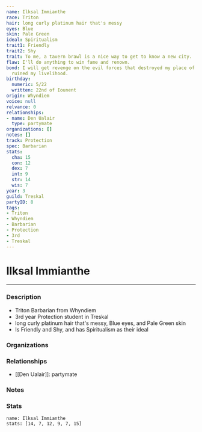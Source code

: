 ```yaml
---
name: Ilksal Immianthe
race: Triton
hair: long curly platinum hair that's messy
eyes: Blue
skin: Pale Green
ideal: Spiritualism
trait1: Friendly
trait2: Shy
trait: To me, a tavern brawl is a nice way to get to know a new city.
flaw: I'll do anything to win fame and renown.
bond: I will get revenge on the evil forces that destroyed my place of business and
  ruined my livelihood.
birthday:
  numeric: 5/22
  written: 22nd of Iounent
origin: Whyndiem
voice: null
relvance: 0
relationships:
- name: Den Ualair
  type: partymate
organizations: []
notes: []
track: Protection
spec: Barbarian
stats:
  cha: 15
  con: 12
  dex: 7
  int: 9
  str: 14
  wis: 7
year: 3
guild: Treskal
partyID: 8
tags:
- Triton
- Whyndiem
- Barbarian
- Protection
- 3rd
- Treskal
---
```

# Ilksal Immianthe
---
### Description
- Triton Barbarian from Whyndiem
- 3rd year Protection student in Treskal
- long curly platinum hair that's messy, Blue eyes, and Pale Green skin
- Is Friendly and Shy, and has Spiritualism as their ideal

### Organizations

### Relationships
- [[Den Ualair]]: partymate

### Notes

### Stats
```statblock
name: Ilksal Immianthe
stats: [14, 7, 12, 9, 7, 15]
```